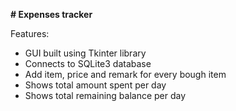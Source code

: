 **# Expenses tracker**

Features:
- GUI built using Tkinter library
- Connects to SQLite3 database
- Add item, price and remark for every bough item
- Shows total amount spent per day
- Shows total remaining balance per day